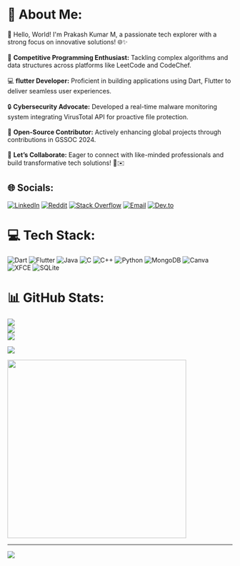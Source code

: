 # 💫 About Me:
🚀 Hello, World! I'm Prakash Kumar M, a passionate tech explorer with a strong focus on innovative solutions! 🌐✨<br><br>🧠 **Competitive Programming Enthusiast:** Tackling complex algorithms and data structures across platforms like LeetCode and CodeChef.<br><br>💻 **flutter Developer:** Proficient in building applications using Dart, Flutter to deliver seamless user experiences.<br><br>🔒 **Cybersecurity Advocate:** Developed a real-time malware monitoring system integrating VirusTotal API for proactive file protection.<br><br>🌱 **Open-Source Contributor:** Actively enhancing global projects through contributions in GSSOC 2024.<br><br>🌟 **Let’s Collaborate:** Eager to connect with like-minded professionals and build transformative tech solutions! 💬✉️<br>

## 🌐 Socials:
[![LinkedIn](https://img.shields.io/badge/LinkedIn-%230077B5.svg?logo=linkedin&logoColor=white)](https://linkedin.com/in/prakashkumar-m) 
[![Reddit](https://img.shields.io/badge/Reddit-%23FF4500.svg?logo=Reddit&logoColor=white)](https://reddit.com/user/No_Cattle4360) 
[![Stack Overflow](https://img.shields.io/badge/-Stackoverflow-FE7A16?logo=stack-overflow&logoColor=white)](https://stackoverflow.com/users/22926871)
[![Email](https://img.shields.io/badge/Email-%23D14836.svg?logo=gmail&logoColor=white)](https://mail.google.com/mail/?view=cm&fs=1&to=prakash63690@gmail.com)
[![Dev.to](https://img.shields.io/badge/Dev.to-%23D19836)](https://dev.to/prakas)


# 💻 Tech Stack:
![Dart](https://img.shields.io/badge/dart-%230175C2.svg?style=for-the-badge&logo=dart&logoColor=white) ![Flutter](https://img.shields.io/badge/Flutter-%2302569B.svg?style=for-the-badge&logo=Flutter&logoColor=white) ![Java](https://img.shields.io/badge/java-%23ED8B00.svg?style=for-the-badge&logo=openjdk&logoColor=white) ![C](https://img.shields.io/badge/c-%2300599C.svg?style=for-the-badge&logo=c&logoColor=white) ![C++](https://img.shields.io/badge/c++-%2300599C.svg?style=for-the-badge&logo=c%2B%2B&logoColor=white) ![Python](https://img.shields.io/badge/python-3670A0?style=for-the-badge&logo=python&logoColor=ffdd54) ![MongoDB](https://img.shields.io/badge/MongoDB-%234ea94b.svg?style=for-the-badge&logo=mongodb&logoColor=white) ![Canva](https://img.shields.io/badge/Canva-%2300C4CC.svg?style=for-the-badge&logo=Canva&logoColor=white) ![XFCE](https://img.shields.io/badge/XFCE-%232284F2.svg?style=for-the-badge&logo=xfce&logoColor=white) ![SQLite](https://img.shields.io/badge/sqlite-%2307405e.svg?style=for-the-badge&logo=sqlite&logoColor=white)
# 📊 GitHub Stats:
![](https://github-readme-stats.vercel.app/api?username=Pra-Kas&theme=radical&hide_border=false&include_all_commits=true&count_private=true)<br/>
![](https://github-readme-streak-stats.herokuapp.com/?user=Pra-Kas&theme=radical&hide_border=false)<br/>
![](https://github-readme-stats.vercel.app/api/top-langs/?username=Pra-Kas&theme=radical&hide_border=false&include_all_commits=true&count_private=true&layout=compact)

![](https://quotes-github-readme.vercel.app/api?type=horizontal&theme=radical)

<img src='https://randommeme-five.vercel.app/' style="height: 400px;"/>

---
[![](https://visitcount.itsvg.in/api?id=Pra-Kas&icon=0&color=0)](https://visitcount.itsvg.in)

<!-- Proudly created with GPRM ( https://gprm.itsvg.in ) -->

